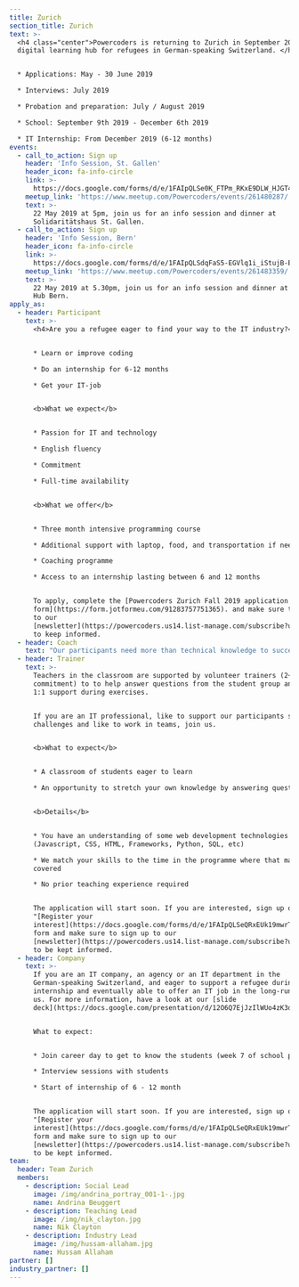 ```yaml
---
title: Zurich
section_title: Zurich
text: >-
  <h4 class="center">Powercoders is returning to Zurich in September 2019 as a
  digital learning hub for refugees in German-speaking Switzerland. </h4>


  * Applications: May - 30 June 2019

  * Interviews: July 2019

  * Probation and preparation: July / August 2019

  * School: September 9th 2019 - December 6th 2019

  * IT Internship: From December 2019 (6-12 months)
events:
  - call_to_action: Sign up
    header: 'Info Session, St. Gallen'
    header_icon: fa-info-circle
    link: >-
      https://docs.google.com/forms/d/e/1FAIpQLSe0K_FTPm_RKxE9DLW_HJGT4YeBp_322-bPTyy_-iddPGS34w/viewform
    meetup_link: 'https://www.meetup.com/Powercoders/events/261480287/'
    text: >-
      22 May 2019 at 5pm, join us for an info session and dinner at
      Solidaritätshaus St. Gallen.
  - call_to_action: Sign up
    header: 'Info Session, Bern'
    header_icon: fa-info-circle
    link: >-
      https://docs.google.com/forms/d/e/1FAIpQLSdqFaS5-EGVlq1i_iStujB-EIeR0UwSa-xtC9ZoIl7cPez3og/viewform
    meetup_link: 'https://www.meetup.com/Powercoders/events/261483359/'
    text: >-
      22 May 2019 at 5.30pm, join us for an info session and dinner at Impact
      Hub Bern.
apply_as:
  - header: Participant
    text: >-
      <h4>Are you a refugee eager to find your way to the IT industry?</h4>


      * Learn or improve coding

      * Do an internship for 6-12 months

      * Get your IT-job


      <b>What we expect</b>


      * Passion for IT and technology

      * English fluency

      * Commitment

      * Full-time availability


      <b>What we offer</b>


      * Three month intensive programming course

      * Additional support with laptop, food, and transportation if needed

      * Coaching programme

      * Access to an internship lasting between 6 and 12 months


      To apply, complete the [Powercoders Zurich Fall 2019 application
      form](https://form.jotformeu.com/91283757751365). and make sure to sign up
      to our
      [newsletter](https://powercoders.us14.list-manage.com/subscribe?u=2a42a364dd3183e63617d355b&id=dd4d5d82f8)
      to keep informed.
  - header: Coach
    text: "Our participants need more than technical knowledge to successfully find their way into the IT industry. That’s why our program includes coaching. Each participant is accompanied by one volunteer coach.\r\n\n\rAre you a local willing to support a refugee achieve his / her professional goals? Are you keen to gain and practice your coaching skills? \r\n\n<b>What to expect</b>\n\n* Be matched with a participant by the end of the school phase\n* Get ready by several coaching workshops\n* Meet your coachee regularly during their internship and help them to achieve their goals\n\n<b>Details</b>\n\n* You connect well to people from diverse cultures\n* You have a good understanding of the Swiss labour market and work culture\n* You can commit to invest time for (bi-)weekly meetings with your coachee\n\nThe application will start soon. If you are interested, sign up on our \"[Register your interest](https://docs.google.com/forms/d/e/1FAIpQLSeQRxEUk19mwrT2BDctBqUvayxus743NhERPBrQLyrKnRr-rw/viewform)\" form and make sure to sign up to our [newsletter](https://powercoders.us14.list-manage.com/subscribe?u=2a42a364dd3183e63617d355b&id=dd4d5d82f8) to be kept informed."
  - header: Trainer
    text: >-
      Teachers in the classroom are supported by volunteer trainers (2+ half day
      commitment) to to help answer questions from the student group and provide
      1:1 support during exercises.


      If you are an IT professional, like to support our participants solving IT
      challenges and like to work in teams, join us.


      <b>What to expect</b>


      * A classroom of students eager to learn

      * An opportunity to stretch your own knowledge by answering questions


      <b>Details</b>


      * You have an understanding of some web development technologies
      (Javascript, CSS, HTML, Frameworks, Python, SQL, etc)

      * We match your skills to the time in the programme where that material is
      covered

      * No prior teaching experience required


      The application will start soon. If you are interested, sign up on our
      "[Register your
      interest](https://docs.google.com/forms/d/e/1FAIpQLSeQRxEUk19mwrT2BDctBqUvayxus743NhERPBrQLyrKnRr-rw/viewform)"
      form and make sure to sign up to our
      [newsletter](https://powercoders.us14.list-manage.com/subscribe?u=2a42a364dd3183e63617d355b&id=dd4d5d82f8)
      to be kept informed.
  - header: Company
    text: >-
      If you are an IT company, an agency or an IT department in the
      German-speaking Switzerland, and eager to support a refugee during an
      internship and eventually able to offer an IT job in the long-run, join
      us. For more information, have a look at our [slide
      deck](https://docs.google.com/presentation/d/12O6Q7EjJzIlWUo4zK3dO2nLZXIiPtW2kGrqYyvWsuBw/edit?usp=sharing).


      What to expect:  


      * Join career day to get to know the students (week 7 of school phase)

      * Interview sessions with students

      * Start of internship of 6 - 12 month


      The application will start soon. If you are interested, sign up on our
      "[Register your
      interest](https://docs.google.com/forms/d/e/1FAIpQLSeQRxEUk19mwrT2BDctBqUvayxus743NhERPBrQLyrKnRr-rw/viewform)"
      form and make sure to sign up to our
      [newsletter](https://powercoders.us14.list-manage.com/subscribe?u=2a42a364dd3183e63617d355b&id=dd4d5d82f8)
      to be kept informed.
team:
  header: Team Zurich
  members:
    - description: Social Lead
      image: /img/andrina_portray_001-1-.jpg
      name: Andrina Beuggert
    - description: Teaching Lead
      image: /img/nik_clayton.jpg
      name: Nik Clayton
    - description: Industry Lead
      image: /img/hussam-allaham.jpg
      name: Hussam Allaham
partner: []
industry_partner: []
---
```


